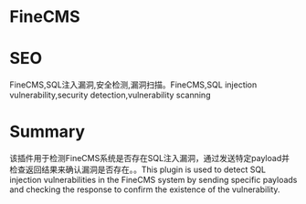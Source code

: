 # FineCMS
# SEO
FineCMS,SQL注入漏洞,安全检测,漏洞扫描。FineCMS,SQL injection vulnerability,security detection,vulnerability scanning
# Summary
该插件用于检测FineCMS系统是否存在SQL注入漏洞，通过发送特定payload并检查返回结果来确认漏洞是否存在。。This plugin is used to detect SQL injection vulnerabilities in the FineCMS system by sending specific payloads and checking the response to confirm the existence of the vulnerability.
